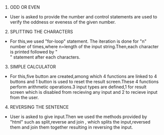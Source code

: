 1. ODD OR EVEN
  - User is asked to provide the number and control statements are used to verify the oddness or eveness of the given number.

2. SPLITTING THE CHARACTERS
  - For this,we used "for-loop" statement. The iteration is done for "n" number of times,where n=length of the input string.Then,each character is printed followed by "<br/>" statement after each characters.

3. SIMPLE CALCULATOR
  - For this,five button are created,among which 4 functions are linked to 4 buttons and 1 button is used to reset the result screen.These 4 functions perform arithmetic operations.3 input types are defined,1 for result screen which is disabled from recieving any input and 2 to recieve input from the user.

4. REVERSING THE SENTENCE
  - User is asked to give input.Then we used the methods provided by "html" such as split,reverse and join , which splits the input,reversed them and join them together resulting in reversing the input.
